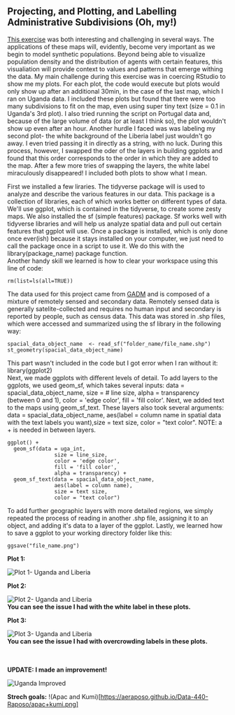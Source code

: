 ## Projecting, and Plotting, and Labelling Administrative Subdivisions (Oh, my!)
[This exercise](https://tyler-frazier.github.io/dsbook/describe.html#projecting-plotting-and-labelling-administrative-subdivisions) was both interesting and challenging in several ways. The applications of these maps will, evidently, become very important as we begin to model synthetic populations. Beyond being able to visualize population density and the distribution of agents with certain features, this visualiation will provide context to values and patterns that emerge withing the data. My main challenge during this exercise was in coercing RStudio to show me my plots. For each plot, the code would execute but plots would only show up after an additional 30min, in the case of the last map, which I ran on Uganda data. I included these plots but found that there were too many subdivisions to fit on the map, even using super tiny text (size = 0.1 in Uganda's 3rd plot). I also tried running the script on Portugal data and, because of the large volume of data (or at least I think so), the plot wouldn't show up even after an hour. Another hurdle I faced was was labeling my second plot- the white background of the Liberia label just wouldn't go away. I even tried passing it in directly as a string, with no luck. During this process, however, I swapped the oder of the layers in building ggplots and found that this order corresponds to the order in which they are added to the map. After a few more tries of swapping the layers, the white label miraculously disappeared! I included both plots to show what I mean.<br/>

First we installed a few liraries. The tidyverse package will is used to analyze and describe the various features in our data. This package is a collection of libraries, each of which works better on different types of data. We'll use ggplot, which is contained in the tidyverse, to create some zesty maps. We also installed the sf (simple features) package. Sf works well with tidyverse libraries and will help us analyze spatial data and pull out certain features that ggplot will use. Once a package is installed, which is only done once ever(ish) because it stays installed on your computer, we just need to call the package once in a script to use it. We do this with the library(package_name) package function.<br/>
Another handy skill we learned is how to clear your workspace using this line of code:
```
rm(list=ls(all=TRUE))
```
The data used for this project came from [GADM](https://gadm.org/) and is composed of a mixture of remotely sensed and secondary data. Remotely sensed data is generally satelite-collected and requires no human input and secondary is reported by people, such as census data. This data was stored in .shp files, which were accessed and summarized using the sf library in the following way:
```
spacial_data_object_name  <- read_sf("folder_name/file_name.shp")
st_geometry(spacial_data_object_name)
```
This part wasn't included in the code but I got error when I ran without it: library(ggplot2)<br/>
Next, we made ggplots with different levels of detail. To add layers to the ggplots, we used geom_sf, which takes several inputs: data = spacial_data_object_name, size = # line size, alpha = transparency (between 0 and 1), color = 'edge color', fill = 'fill color'. Next, we added text to the maps using geom_sf_text. These layers also took several arguments: data = spacial_data_object_name, aes(label = column name in spatial data with the text labels you want),size = text size, color = "text color". NOTE: a + is needed in between layers.
```
ggplot() +
  geom_sf(data = uga_int,
               size = line_size,
               color = 'edge color',
               fill = 'fill color',
               alpha = transparency) +
  geom_sf_text(data = spacial_data_object_name,
               aes(label = column name),
               size = text size,
               color = "text color")
```
To add further geographic layers with more detailed regions, we simply repeated the process of reading in another .shp file, assigning it to an object, and adding it's data to a layer of the ggplot. Lastly, we learned how to save a ggplot to your working directory folder like this:
```
ggsave("file_name.png")
```

**Plot 1:**<br/>

![Plot 1- Uganda and Liberia](https://aeraposo.github.io/Data-440-Raposo/gg_plot1.png)<br/>

**Plot 2:**<br/>

![Plot 2- Uganda and Liberia](https://aeraposo.github.io/Data-440-Raposo/gg_plot2.png)<br/>
**You can see the issue I had with the white label in these plots.**

**Plot 3:**<br/>

![Plot 3- Uganda and Liberia](https://aeraposo.github.io/Data-440-Raposo/gg_plot3.png)<br/>
**You can see the issue I had with overcrowding labels in these plots.**<br/><br/>

<br/>**UPDATE: I made an improvement!**<br/>

![Uganda Improved](https://aeraposo.github.io/Data-440-Raposo/Uganda_improved.png)

**Strech goals:**
!(Apac and Kumi)[https://aeraposo.github.io/Data-440-Raposo/apac+kumi.png]
